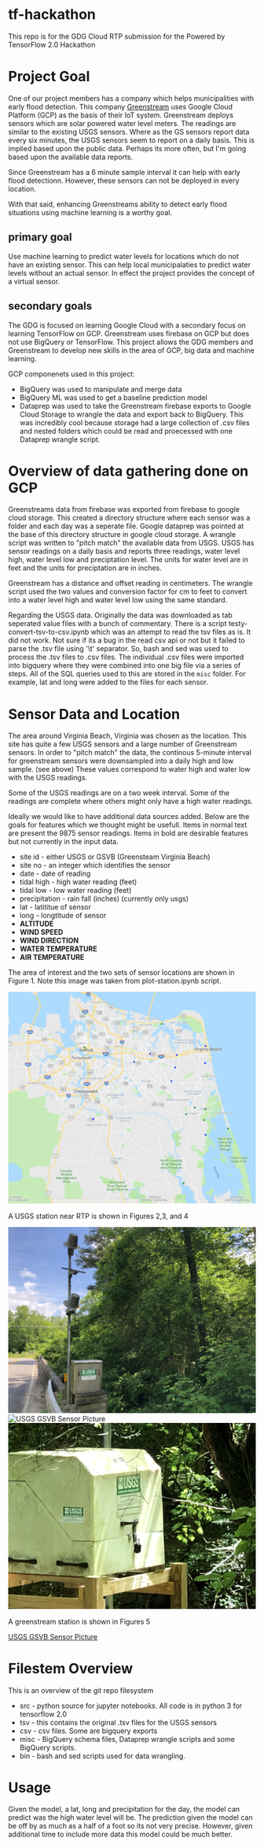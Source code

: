 # tf-hackathon
This repo is for the GDG Cloud RTP submission for the Powered by TensorFlow 2.0 Hackathon

# Project Goal
One of our project members has a company which helps municipalities with early flood detection.  This company [Greenstream](http://greenstream.maxxpotential.org/) uses Google Cloud Platform (GCP) as the basis of their IoT system.  Greenstream deploys sensors which are solar powered water level meters.  The readings are similar to the existing USGS sensors.  Where as the GS sensors report data every six minutes, the USGS sensors seem to report on a daily basis.  This is implied based upon the public data.  Perhaps its more often, but I'm going based upon the available data reports.  

Since Greenstream has a 6 minute sample interval it can help with early flood detectionn.  However, these sensors can not be deployed in every location.  

With that said, enhancing Greenstreams ability to detect early flood situations using machine learning is a worthy goal.  

## primary goal
Use machine learning to predict water levels for locations which do not have an existing sensor.  This can help local municipalaties to predict water levels without an actual sensor.  In effect the project provides the concept of a virtual sensor.

## secondary goals
The GDG is focused on learning Google Cloud with a secondary focus on learning TensorFlow on GCP.  Greenstream uses firebase on GCP but does not use BigQuery or TensorFlow.  This project allows the GDG members and Greenstream to develop new skills in the area of GCP, big data and machine learning.

GCP componenets used in this project:

- BigQuery was used to manipulate and merge data
- BigQuery ML was used to get a baseline prediction model
- Dataprep was used to take the Greenstream firebase exports to Google Cloud Storage to wrangle the data and export back to BigQuery.  This was incredibly cool because storage had a large collection of .csv files and nested folders which could be read and proecessed with one Dataprep wrangle script.


# Overview of data gathering done on GCP

Greenstreams data from firebase was exported from firebase to google cloud storage.  This created a directory structure where each sensor was a folder and each day was a seperate file.  Google dataprep was pointed at the base of this directory structure in google cloud storage.  A wrangle script was written to "pitch match" the available data from USGS.  USGS has sensor readings on a daily basis and reports three readings, water level high, water level low and preciptation level.  The units for water level are in feet and the units for preciptation are in inches.

Greenstream has a distance and offset reading in centimeters.  The wrangle script used the two values and conversion factor for cm to feet to convert into a water level high and water level low using the same standard.

Regarding the USGS data.  Originally the data was downloaded as tab seperated value files with a bunch of commentary.  There is a script testy-convert-tsv-to-csv.ipynb which was an attempt to read the tsv files as is.  It did not work.  Not sure if its a bug in the read csv api or not but it failed to parse the .tsv file using '\t' separator.  So, bash and sed was used to process the .tsv files to .csv files.  The individual .csv files were imported into bigquery where they were combined into one big file via a series of steps.  All of the SQL queries used to this are stored in the `misc` folder.  For example, lat and long were added to the files for each sensor. 

# Sensor Data and Location
The area around Virginia Beach, Virginia was chosen as the location.  This site has quite a few USGS sensors and a large number of Greenstream sensors.  In order to "pitch match" the data, the continous 5-minute interval for greenstream sensors were downsampled into a daily high and low sample. (see above)  These values correspond to water high and water low with the USGS readings.

Some of the USGS readings are on a two week interval.  Some of the readings are complete where others might only have a high water readings.

Ideally we would like to have additional data sources added.  Below are the goals for features which we thought might be usefull.  Items in normal text are present the 9875 sensor readings.  Items in bold are desirable features but not currently in the input data.

- site id - either USGS or GSVB (Greensteam Virginia Beach)
- site no - an integer which identifies the sensor
- date - date of reading
- tidal high - high water reading (feet)
- tidal low - low water reading (feet)
- precipitation - rain fall (inches) (currently only usgs)
- lat - latititue of sensor
- long - longtitude of sensor
- **ALTITUDE**
- **WIND SPEED**
- **WIND DIRECTION**
- **WATER TEMPERATURE**
- **AIR TEMPERATURE**

The area of interest and the two sets of sensor locations are shown in Figure 1.  Note this image was taken from plot-station.ipynb script.


![USGS GSVB Sensor Picture](/pics/usgs-gsvb-locations.png?raw=true "Figure 1 - USGS GSVB Sensor Locations")

A USGS station near RTP is shown in Figures 2,3, and 4

![USGS GSVB Sensor Picture](/pics/a_usgs_site_no1.jpeg?raw=true "Figure 2 - USGS box one")
![USGS GSVB Sensor Picture](/pics/a_usgs_site_no2.jpeg?raw=true "Figure 3 - USGS box two")
![USGS GSVB Sensor Picture](/pics/a_usgs_site_no3.jpeg?raw=true "Figure 4 - USGS box two closeup")

A greenstream station is shown in Figures 5

[USGS GSVB Sensor Picture](/pics/gs-sensor.jpg?raw=true "Figure 5 - USGS box two closeup")


# Filestem Overview
This is an overview of the git repo filesystem

- src - python source for jupyter notebooks.  All code is in python 3 for tensorflow 2.0
- tsv - this contains the original .tsv files for the USGS sensors
- csv - csv files.  Some are bigquery exports
- misc - BigQuery schema files, Dataprep wrangle scripts and some BigQuery scripts.
- bin - bash and sed scripts used for data wrangling.



# Usage
Given the model, a lat, long and precipitation for the day, the model can predict was the high water level will be.  The prediction given the model can be off by as much as a half of a foot so its not very precise.  However, given additional time to include more data this model could be much better.

